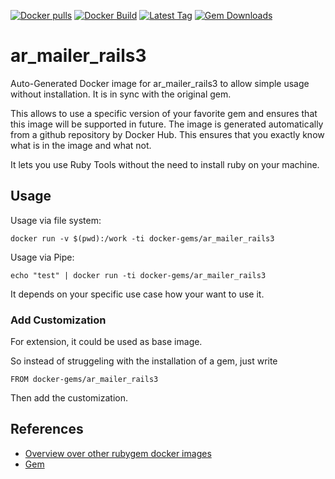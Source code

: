 [![Docker pulls](https://img.shields.io/docker/pulls/rubygem/ar_mailer_rails3.svg)](https://hub.docker.com/r/rubygem/ar_mailer_rails3/)
[![Docker Build](https://img.shields.io/docker/automated/rubygem/ar_mailer_rails3.svg)](https://hub.docker.com/r/rubygem/ar_mailer_rails3/)
[![Latest Tag](https://img.shields.io/github/tag/docker-rubygem/ar_mailer_rails3.svg)](https://hub.docker.com/r/rubygem/ar_mailer_rails3/)
[![Gem Downloads](https://img.shields.io/gem/dt/ar_mailer_rails3.svg)](https://rubygems.org/gems/ar_mailer_rails3/)
# ar_mailer_rails3

Auto-Generated Docker image for ar_mailer_rails3 to allow simple usage without installation.
It is in sync with the original gem.

This allows to use a specific version of your favorite gem and ensures that this image will be supported in future.
The image is generated automatically from a github repository by Docker Hub.
This ensures that you exactly know what is in the image and what not.

It lets you use Ruby Tools without the need to install ruby on your machine.

## Usage

Usage via file system:

`docker run -v $(pwd):/work -ti docker-gems/ar_mailer_rails3`

Usage via Pipe:

`echo "test" | docker run -ti docker-gems/ar_mailer_rails3`

It depends on your specific use case how your want to use it.

### Add Customization

For extension, it could be used as base image.

So instead of struggeling with the installation of a gem, just write

`FROM docker-gems/ar_mailer_rails3`

Then add the customization.

## References

 - [Overview over other rubygem docker images](https://github.com/thinkbot/docker-rubygem)
 - [Gem](https://rubygems.org/gems/ar_mailer_rails3/)

